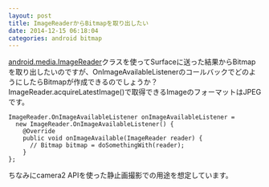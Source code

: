 ```yaml
---
layout: post
title: ImageReaderからBitmapを取り出したい
date: 2014-12-15 06:18:04
categories: android bitmap
---
```

<p><a href="https://developer.android.com/reference/android/media/ImageReader.html" rel="nofollow">android.media.ImageReader</a>クラスを使ってSurfaceに送った結果からBitmapを取り出したいのですが、OnImageAvailableListenerのコールバックでどのようにしたらBitmapが作成できるのでしょうか？<br>
ImageReader.acquireLatestImage()で取得できるImageのフォーマットはJPEGです。</p>

```
ImageReader.OnImageAvailableListener onImageAvailableListener =
  new ImageReader.OnImageAvailableListener() {
    @Override
    public void onImageAvailable(ImageReader reader) {
      // Bitmap bitmap = doSomethingWith(reader);
    }
};
```

<p>ちなみにcamera2 APIを使った静止画撮影での用途を想定しています。</p>
